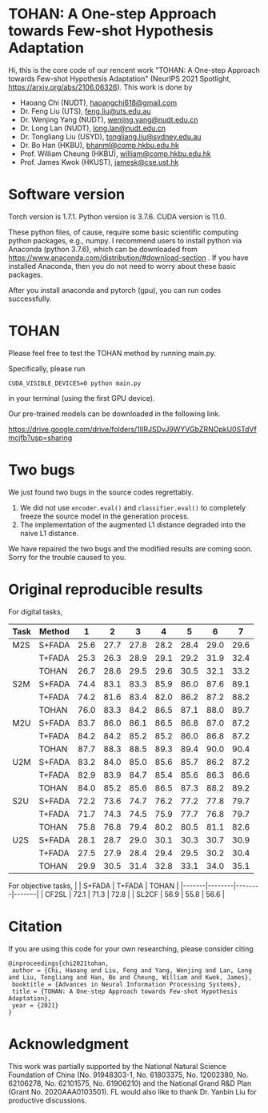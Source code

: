 # TOHAN: A One-step Approach towards Few-shot Hypothesis Adaptation
Hi, this is the core code of our rencent work "TOHAN: A One-step Approach towards Few-shot Hypothesis Adaptation" (NeurIPS 2021 Spotlight, https://arxiv.org/abs/2106.06326). This work is done by

- Haoang Chi (NUDT), haoangchi618@gmail.com
- Dr. Feng Liu (UTS), feng.liu@uts.edu.au
- Dr. Wenjing Yang (NUDT), wenjing.yang@nudt.edu.cn
- Dr. Long Lan (NUDT), long.lan@nudt.edu.cn
- Dr. Tongliang Liu (USYD), tongliang.liu@sydney.edu.au
- Dr. Bo Han (HKBU), bhanml@comp.hkbu.edu.hk
- Prof. William Cheung (HKBU), william@comp.hkbu.edu.hk
- Prof. James Kwok (HKUST), jamesk@cse.ust.hk

# Software version
Torch version is 1.7.1. Python version is 3.7.6. CUDA version is 11.0.

These python files, of cause, require some basic scientific computing python packages, e.g., numpy. I recommend users to install python via Anaconda (python 3.7.6), which can be downloaded from https://www.anaconda.com/distribution/#download-section . If you have installed Anaconda, then you do not need to worry about these basic packages.

After you install anaconda and pytorch (gpu), you can run codes successfully.

# TOHAN
Please feel free to test the TOHAN method by running main.py.

Specifically, please run

```
CUDA_VISIBLE_DEVICES=0 python main.py
```

in your terminal (using the first GPU device).

Our pre-trained models can be downloaded in the following link.

https://drive.google.com/drive/folders/1IIRJSDvJ9WYVGbZRNOpkU0STdVfmcjfb?usp=sharing

# Two bugs
We just found two bugs in the source codes regrettably.
1. We did not use `encoder.eval()` and `classifier.eval()` to completely freeze the source model in the generation process.
2. The implementation of the augmented L1 distance degraded into the naive L1 distance.

We have repaired the two bugs and the modified results are coming soon. Sorry for the trouble caused to you.

# Original reproducible results
For digital tasks,

| Task | Method | 1    | 2    | 3    | 4    | 5    | 6    | 7    |
|------|--------|------|------|------|------|------|------|------|
| M2S  | S+FADA | 25.6 | 27.7 | 27.8 | 28.2 | 28.4 | 29.0 | 29.6 |
|      | T+FADA | 25.3 | 26.3 | 28.9 | 29.1 | 29.2 | 31.9 | 32.4 |
|      | TOHAN  | 26.7 | 28.6 | 29.5 | 29.6 | 30.5 | 32.1 | 33.2 |
| S2M  | S+FADA | 74.4 | 83.1 | 83.3 | 85.9 | 86.0 | 87.6 | 89.1 |
|      | T+FADA | 74.2 | 81.6 | 83.4 | 82.0 | 86.2 | 87.2 | 88.2 |
|      | TOHAN  | 76.0 | 83.3 | 84.2 | 86.5 | 87.1 | 88.0 | 89.7 |
| M2U  | S+FADA | 83.7 | 86.0 | 86.1 | 86.5 | 86.8 | 87.0 | 87.2 |
|      | T+FADA | 84.2 | 84.2 | 85.2 | 85.2 | 86.0 | 86.8 | 87.2 |
|      | TOHAN  | 87.7 | 88.3 | 88.5 | 89.3 | 89.4 | 90.0 | 90.4 |
| U2M  | S+FADA | 83.2 | 84.0 | 85.0 | 85.6 | 85.7 | 86.2 | 87.2 |
|      | T+FADA | 82.9 | 83.9 | 84.7 | 85.4 | 85.6 | 86.3 | 86.6 |
|      | TOHAN  | 84.0 | 85.2 | 85.6 | 86.5 | 87.3 | 88.2 | 89.2 |
| S2U  | S+FADA | 72.2 | 73.6 | 74.7 | 76.2 | 77.2 | 77.8 | 79.7 |
|      | T+FADA | 71.7 | 74.3 | 74.5 | 75.9 | 77.7 | 76.8 | 79.7 |
|      | TOHAN  | 75.8 | 76.8 | 79.4 | 80.2 | 80.5 | 81.1 | 82.6 |
| U2S  | S+FADA | 28.1 | 28.7 | 29.0 | 30.1 | 30.3 | 30.7 | 30.9 |
|      | T+FADA | 27.5 | 27.9 | 28.4 | 29.4 | 29.5 | 30.2 | 30.4 |
|      | TOHAN  | 29.9 | 30.5 | 31.4 | 32.8 | 33.1 | 34.0 | 35.1 |

For objective tasks,
|       | S+FADA | T+FADA | TOHAN |
|-------|--------|--------|-------|
| CF2SL | 72.1   | 71.3   | 72.8  |
| SL2CF | 56.9   | 55.8   | 56.6  |

# Citation
If you are using this code for your own researching, please consider citing

```
@inproceedings{chi2021tohan,
 author = {Chi, Haoang and Liu, Feng and Yang, Wenjing and Lan, Long and Liu, Tongliang and Han, Bo and Cheung, William and Kwok, James},
 booktitle = {Advances in Neural Information Processing Systems},
 title = {TOHAN: A One-step Approach towards Few-shot Hypothesis Adaptation},
 year = {2021}
}
```
# Acknowledgment
This work was partially supported by the National Natural Science Foundation of China (No.
91948303-1, No. 61803375, No. 12002380, No. 62106278, No. 62101575, No. 61906210)
and the National Grand R&D Plan (Grant No. 2020AAA0103501). FL would also like to thank Dr.
Yanbin Liu for productive discussions.
